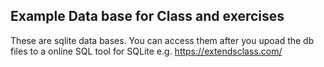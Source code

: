 ## Example Data base for Class and exercises


These are sqlite data bases. You can access them after you upoad the db files to a online SQL tool for SQLite e.g. https://extendsclass.com/
